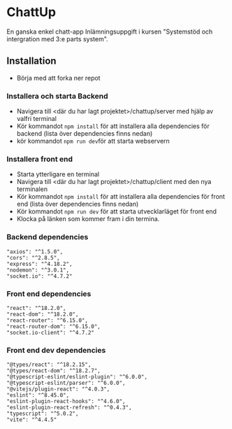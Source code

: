# ChattUp
En ganska enkel chatt-app 
Inlämningsuppgift i kursen "Systemstöd och intergration med 3:e parts system". 

## Installation
* Börja med att forka ner repot
  
### Installera och starta Backend
* Navigera till <där du har lagt projektet>/chattup/server med hjälp av valfri terminal
* Kör kommandot `npm install` för att installera alla dependencies för backend (lista över dependencies finns nedan)
* kör kommandot `npm run dev`för att starta webservern

### Installera front end
* Starta ytterligare en terminal
* Navigera till <där du har lagt projektet>/chattup/client med den nya terminalen
* Kör kommandot `npm install` för att installera alla dependencies för front end (lista över dependencies finns nedan)
* Kör kommandot `npm run dev` för att starta utvecklarläget för front end
* Klocka på länken som kommer fram i din termina.

### Backend dependencies
    "axios": "^1.5.0",
    "cors": "^2.8.5",
    "express": "^4.18.2",
    "nodemon": "^3.0.1",
    "socket.io": "^4.7.2"

### Front end dependencies
    "react": "^18.2.0",
    "react-dom": "^18.2.0",
    "react-router": "^6.15.0",
    "react-router-dom": "^6.15.0",
    "socket.io-client": "^4.7.2"

### Front end dev dependencies 
    "@types/react": "^18.2.15",
    "@types/react-dom": "^18.2.7",
    "@typescript-eslint/eslint-plugin": "^6.0.0",
    "@typescript-eslint/parser": "^6.0.0",
    "@vitejs/plugin-react": "^4.0.3",
    "eslint": "^8.45.0",
    "eslint-plugin-react-hooks": "^4.6.0",
    "eslint-plugin-react-refresh": "^0.4.3",
    "typescript": "^5.0.2",
    "vite": "^4.4.5"
